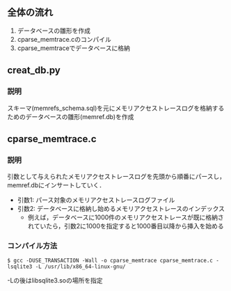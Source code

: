 ## 全体の流れ
1. データベースの雛形を作成
2. cparse_memtrace.cのコンパイル
3. cparse_memtraceでデータベースに格納

## creat_db.py
### 説明
スキーマ(memrefs_schema.sql)を元にメモリアクセストレースログを格納するためのデータベースの雛形(memref.db)を作成 

## cparse_memtrace.c
### 説明
引数として与えられたメモリアクセストレースログを先頭から順番にパースし，memref.dbにインサートしていく．
- 引数1: パース対象のメモリアクセストレースログファイル
- 引数2: データベースに格納し始めるメモリアクセストレースのインデックス
  - 例えば，データベースに1000件のメモリアクセストレースが既に格納されていたら，引数2に1000を指定すると1000番目以降から挿入を始める

### コンパイル方法
```
$ gcc -DUSE_TRANSACTION -Wall -o cparse_memtrace cparse_memtrace.c -lsqlite3 -L /usr/lib/x86_64-linux-gnu/
```
-Lの後はlibsqlite3.soの場所を指定


